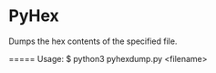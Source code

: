 PyHex
=====

Dumps the hex contents of the specified file.

=====
Usage: 
$ python3 pyhexdump.py \<filename\>
